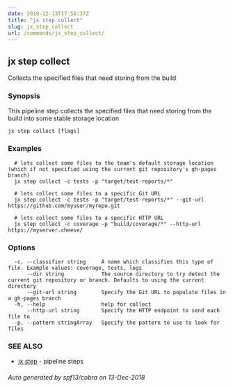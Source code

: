 ```yaml
---
date: 2018-12-13T17:58:37Z
title: "jx step collect"
slug: jx_step_collect
url: /commands/jx_step_collect/
---
```

## jx step collect

Collects the specified files that need storing from the build

### Synopsis

This pipeline step collects the specified files that need storing from the build into some stable storage location

```
jx step collect [flags]
```

### Examples

```
  # lets collect some files to the team's default storage location (which if not specified using the current git repository's gh-pages branch)
  jx step collect -c tests -p "target/test-reports/*"
  
  # lets collect some files to a specific Git URL
  jx step collect -c tests -p "target/test-reports/*" --git-url https://github.com/myuser/myrepo.git
  
  # lets collect some files to a specific HTTP URL
  jx step collect -c coverage -p "build/coverage/*" --http-url https://myserver.cheese/
```

### Options

```
  -c, --classifier string     A name which classifies this type of file. Example values: coverage, tests, logs
      --dir string            The source directory to try detect the current git repository or branch. Defaults to using the current directory
      --git-url string        Specify the Git URL to populate files in a gh-pages branch
  -h, --help                  help for collect
      --http-url string       Specify the HTTP endpoint to send each file to
  -p, --pattern stringArray   Specify the pattern to use to look for files
```

### SEE ALSO

* [jx step](/commands/jx_step/)	 - pipeline steps

###### Auto generated by spf13/cobra on 13-Dec-2018
